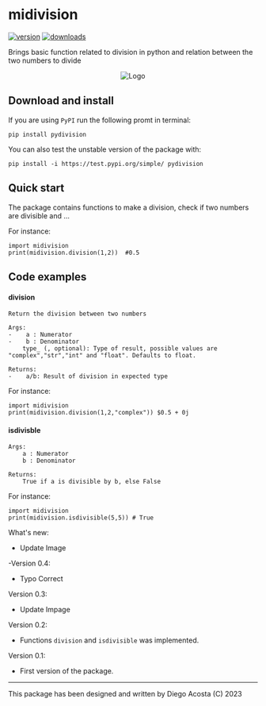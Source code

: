 # midivision

<!-- This are visual tags that you may add to your package at the beginning with useful information on your package --> 
[![version](https://img.shields.io/pypi/v/midivision?color=blue)](https://pypi.org/project/midivision/)
[![downloads](https://img.shields.io/pypi/dw/midivision)](https://pypi.org/project/midivision/)

Brings basic function related to division in python and relation between the two numbers to divide


<p align="center"><img src="https://img.freepik.com/free-vector/hand-drawn-bernie-cat-sticker-collection_52683-63603.jpg?w=740&t=st=1684435499~exp=1684436099~hmac=f78fe3f68a22b96165839db1844af5fe3b3f40028b0a2e345587229b6ae3efa2" alt="Logo""/></p>

## Download and install


If you are using `PyPI` run the following promt in terminal:

```
pip install pydivision
```

You can also test the unstable version of the package with:

```
pip install -i https://test.pypi.org/simple/ pydivision
```

## Quick start

The package contains functions to make a division, check if two numbers are divisible and ...

For instance:

```
import midivision
print(midivision.division(1,2))  #0.5
```

## Code examples

#### division

    Return the division between two numbers

    Args:
    -    a : Numerator
    -    b : Denominator
        type_ (, optional): Type of result, possible values are "complex","str","int" and "float". Defaults to float.

    Returns:
    -    a/b: Result of division in expected type
    
For instance:

```
import midivision
print(midivision.division(1,2,"complex")) $0.5 + 0j
```

#### isdivisble

    Args:
        a : Numerator
        b : Denominator

    Returns:
        True if a is divisible by b, else False

For instance:

```
import midivision
print(midivision.isdivisible(5,5)) # True
```

What's new:

- Update Image 

-Version 0.4:

- Typo Correct

Version 0.3:

- Update Impage

Version 0.2:

- Functions `division` and  `isdivisible`  was implemented.

Version 0.1:

- First version of the package.

------------

This package has been designed and written by Diego Acosta (C) 2023